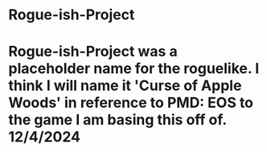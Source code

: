 # Rogue-ish-Project
# Rogue-ish-Project was a placeholder name for the roguelike. I think I will name it 'Curse of Apple Woods' in reference to PMD: EOS to the game I am basing this off of. 12/4/2024
